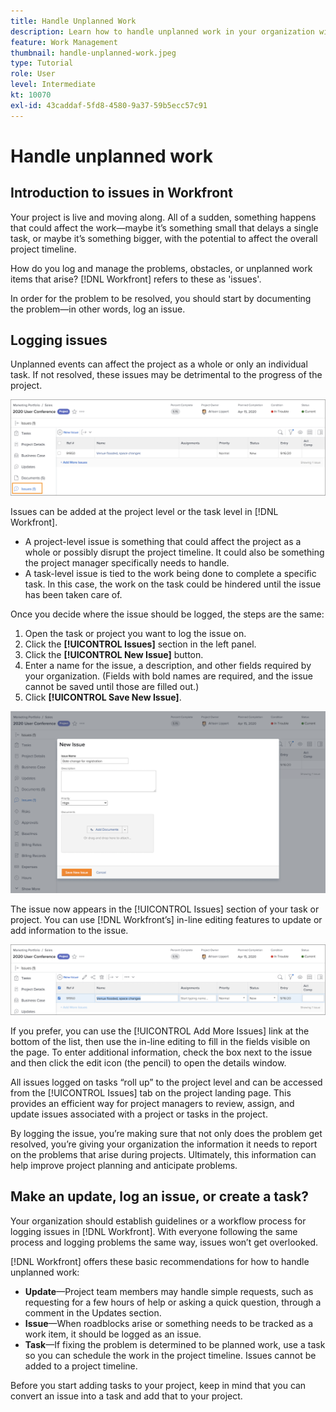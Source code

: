 ```yaml
---
title: Handle Unplanned Work
description: Learn how to handle unplanned work in your organization with  .
feature: Work Management
thumbnail: handle-unplanned-work.jpeg
type: Tutorial
role: User
level: Intermediate
kt: 10070
exl-id: 43caddaf-5fd8-4580-9a37-59b5ecc57c91
---
```

# Handle unplanned work

## Introduction to issues in Workfront

Your project is live and moving along. All of a sudden, something happens that could affect the work—maybe it’s something small that delays a single task, or maybe it’s something bigger, with the potential to affect the overall project timeline.

How do you log and manage the problems, obstacles, or unplanned work items that arise? [!DNL Workfront] refers to these as 'issues'.

In order for the problem to be resolved, you should start by documenting the problem—in other words, log an issue.

## Logging issues

Unplanned events can affect the project as a whole or only an individual task. If not resolved, these issues may be detrimental to the progress of the project.

![An image of the [!UICONTROL Issues] section in [!DNL Workfront]](assets/01-issue-list-project-level-generic.png)

Issues can be added at the project level or the task level in [!DNL Workfront].

* A project-level issue is something that could affect the project as a whole or possibly disrupt the project timeline. It could also be something the project manager specifically needs to handle.
* A task-level issue is tied to the work being done to complete a specific task. In this case, the work on the task could be hindered until the issue has been taken care of.

Once you decide where the issue should be logged, the steps are the same:

1. Open the task or project you want to log the issue on.
1. Click the **[!UICONTROL Issues]** section in the left panel.
1. Click the **[!UICONTROL New Issue]** button.
1. Enter a name for the issue, a description, and other fields required by your organization. (Fields with bold names are required, and the issue cannot be saved until those are filled out.)
1. Click **[!UICONTROL Save New Issue]**.

![An image of the [!UICONTROL New Issue] window in [!DNL Workfront]](assets/02-create-issue-details-window.png)

The issue now appears in the [!UICONTROL Issues] section of your task or project. You can use [!DNL Workfront’s] in-line editing features to update or add information to the issue.

![An image of [!DNL Workfront’s] in-line editing features to update or add information to the issue](assets/03-issue-list-inline-editing.png)

If you prefer, you can use the [!UICONTROL Add More Issues] link at the bottom of the list, then use the in-line editing to fill in the fields visible on the page. To enter additional information, check the box next to the issue and then click the edit icon (the pencil) to open the details window.

All issues logged on tasks “roll up” to the project level and can be accessed from the [!UICONTROL Issues] tab on the project landing page. This provides an efficient way for project managers to review, assign, and update issues associated with a project or tasks in the project.

By logging the issue, you’re making sure that not only does the problem get resolved, you’re giving your organization the information it needs to report on the problems that arise during projects. Ultimately, this information can help improve project planning and anticipate problems.

<!-- 
Learn more graphic and documentation articles/links
* Create issues
* Delete issues
* Edit issues
* View issues
-->

## Make an update, log an issue, or create a task?

Your organization should establish guidelines or a workflow process for logging issues in [!DNL Workfront]. With everyone following the same process and logging problems the same way, issues won’t get overlooked.

[!DNL Workfront] offers these basic recommendations for how to handle unplanned work:

* **Update**—Project team members may handle simple requests, such as requesting for a few hours of help or asking a quick question, through a comment in the Updates section.
* **Issue**—When roadblocks arise or something needs to be tracked as a work item, it should be logged as an issue.
* **Task**—If fixing the problem is determined to be planned work, use a task so you can schedule the work in the project timeline. Issues cannot be added to a project timeline.

Before you start adding tasks to your project, keep in mind that you can convert an issue into a task and add that to your project. <!-- Learn how to do this in Section 3 of this learning path. -->
